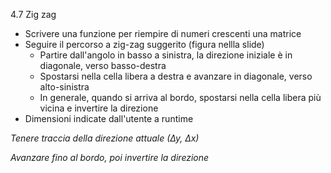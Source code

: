 4.7 Zig zag

* Scrivere una funzione per riempire di numeri crescenti una matrice
* Seguire il percorso a zig-zag suggerito (figura nellla slide)
  * Partire dall'angolo in basso a sinistra, la direzione iniziale è in diagonale, verso basso-destra
  * Spostarsi nella cella libera a destra e avanzare in diagonale, verso alto-sinistra
  * In generale, quando si arriva al bordo, spostarsi nella cella libera più vicina e invertire la direzione
* Dimensioni indicate dall'utente a runtime

_Tenere traccia della direzione attuale (∆y, ∆x)_

_Avanzare fino al bordo, poi invertire la direzione_
